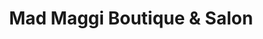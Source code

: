 ---
title: "Mad Maggi Boutique & Salon"
url: /sequim/mad-maggi-boutique-and-salon/
shop: clothes
---